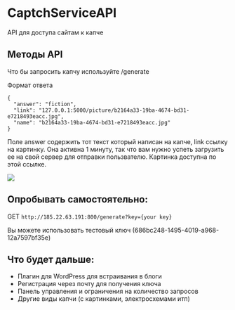 # CaptchServiceAPI
API для доступа сайтам к капче

## Методы API
Что бы запросить капчу используйте /generate

Формат ответа
```
{
  "answer": "fiction", 
  "link": "127.0.0.1:5000/picture/b2164a33-19ba-4674-bd31-e7218493eacc.jpg", 
  "name": "b2164a33-19ba-4674-bd31-e7218493eacc.jpg"
}
```

Поле answer содержить тот текст который написан на капче,  link ссылку на картинку. Она активна 1 минуту, так что вам нужно успеть загрузить ее на свой сервер для отправки пользвателю. Картинка доступна по этой ссылке.



![](https://i.imgur.com/auVFqcZ.png)

## Опробывать самостоятельно:
GET `http://185.22.63.191:800/generate?key={your key}`


Вы можете использовать тестовый ключ (686bc248-1495-4019-a968-12a7597bf35e)

## Что будет дальше:
* Плагин для WordPress для встраивания в блоги
* Регистрация через почту для получения ключа
* Панель управления и ограничения на количество запросов
* Другие виды капчи (с картинками, электросхемами итп)
